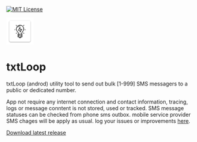 
[![MIT License][license_img]][license_link]

![logo]

# txtLoop

  
txtLoop (androd) utility tool to send out bulk [1-999] SMS messagers to a public or dedicated number.

App not require any internet connection and contact information, tracing, logs or message conntent is not stored, used or tracked. SMS message statuses can be checked from phone sms outbox.
mobile service provider SMS chages will be apply as usual.
log your issues or improvements [here](https://github.com/askyora/txtLoop/issues).

[Download latest release](https://github.com/askyora/txtLoop/blob/main/release/txtLoop-1.1.0.apk?raw=true)

  

[Maven]: https://maven.apache.org
[license_img]: https://img.shields.io/badge/license-Apache%202.0-blue.svg
[license_link]: https://github.com/askyora/open-ladder/blob/main/LICENSE
[m2e]: https://eclipse.org/m2e
[logo]: https://github.com/askyora/txtLoop/blob/main/android/app/src/main/res/mipmap-hdpi/ic_launcher.png
